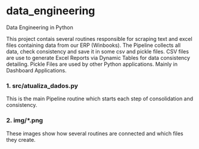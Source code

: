 # data_engineering
Data Engineering in Python

This project contais several routines responsible for scraping text and excel files containing data from our ERP (Winbooks).
The Pipeline collects all data, check consistency and save it in some csv and pickle files. CSV files are use to generate Excel Reports via Dynamic Tables for data consistency detailing. Pickle Files are used by other Python applications. Mainly in Dashboard Applications.


### 1. src/atualiza_dados.py

This is the main Pipeline routine which starts each step of consolidation and consistency.

### 2. img/*.png

These images show how several routines are connected and which files they create.
